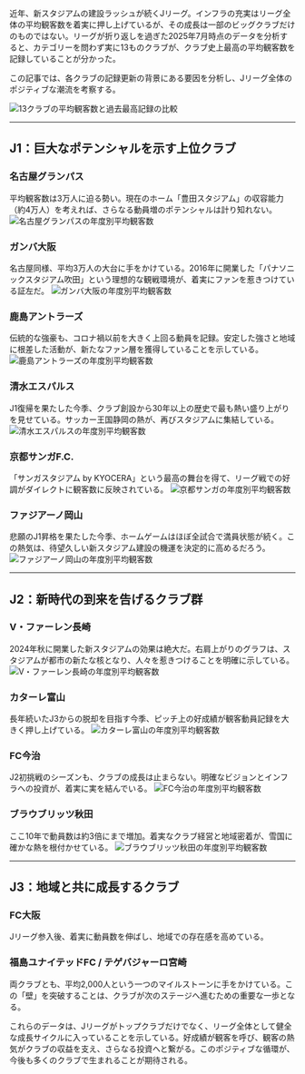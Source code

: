 近年、新スタジアムの建設ラッシュが続くJリーグ。インフラの充実はリーグ全体の平均観客数を着実に押し上げているが、その成長は一部のビッグクラブだけのものではない。リーグが折り返しを過ぎた2025年7月時点のデータを分析すると、カテゴリーを問わず実に13ものクラブが、クラブ史上最高の平均観客数を記録していることが分かった。

この記事では、各クラブの記録更新の背景にある要因を分析し、Jリーグ全体のポジティブな潮流を考察する。

![13クラブの平均観客数と過去最高記録の比較](posts/img/attendancerecord2025.png)

***

## J1：巨大なポテンシャルを示す上位クラブ

### 名古屋グランパス
平均観客数は3万人に迫る勢い。現在のホーム「豊田スタジアム」の収容能力（約4万人）を考えれば、さらなる動員増のポテンシャルは計り知れない。
![名古屋グランパスの年度別平均観客数](posts/img/nagoya2025.png)

### ガンバ大阪
名古屋同様、平均3万人の大台に手をかけている。2016年に開業した「パナソニックスタジアム吹田」という理想的な観戦環境が、着実にファンを惹きつけている証左だ。
![ガンバ大阪の年度別平均観客数](posts/img/gamba2025.png)

### 鹿島アントラーズ
伝統的な強豪も、コロナ禍以前を大きく上回る動員を記録。安定した強さと地域に根差した活動が、新たなファン層を獲得していることを示している。
![鹿島アントラーズの年度別平均観客数](posts/img/kashima2025.png)

### 清水エスパルス
J1復帰を果たした今季、クラブ創設から30年以上の歴史で最も熱い盛り上がりを見せている。サッカー王国静岡の熱が、再びスタジアムに集結している。
![清水エスパルスの年度別平均観客数](posts/img/shimizu2025.png)

### 京都サンガF.C.
「サンガスタジアム by KYOCERA」という最高の舞台を得て、リーグ戦での好調がダイレクトに観客数に反映されている。
![京都サンガの年度別平均観客数](posts/img/kyoto2025.png)

### ファジアーノ岡山
悲願のJ1昇格を果たした今季、ホームゲームはほぼ全試合で満員状態が続く。この熱気は、待望久しい新スタジアム建設の機運を決定的に高めるだろう。
![ファジアーノ岡山の年度別平均観客数](posts/img/okayama2025.png)

***

## J2：新時代の到来を告げるクラブ群

### V・ファーレン長崎
2024年秋に開業した新スタジアムの効果は絶大だ。右肩上がりのグラフは、スタジアムが都市の新たな核となり、人々を惹きつけることを明確に示している。
![V・ファーレン長崎の年度別平均観客数](posts/img/nagasaki2025.png)

### カターレ富山
長年続いたJ3からの脱却を目指す今季、ピッチ上の好成績が観客動員記録を大きく押し上げている。
![カターレ富山の年度別平均観客数](posts/img/toyama2025.png)

### FC今治
J2初挑戦のシーズンも、クラブの成長は止まらない。明確なビジョンとインフラへの投資が、着実に実を結んでいる。
![FC今治の年度別平均観客数](posts/img/imabari2025.png)

### ブラウブリッツ秋田
ここ10年で動員数は約3倍にまで増加。着実なクラブ経営と地域密着が、雪国に確かな熱を根付かせている。
![ブラウブリッツ秋田の年度別平均観客数](posts/img/akita2025.png)

***

## J3：地域と共に成長するクラブ

### FC大阪
Jリーグ参入後、着実に動員数を伸ばし、地域での存在感を高めている。

### 福島ユナイテッドFC / テゲバジャーロ宮崎
両クラブとも、平均2,000人という一つのマイルストーンに手をかけている。この「壁」を突破することは、クラブが次のステージへ進むための重要な一歩となる。

これらのデータは、Jリーグがトップクラブだけでなく、リーグ全体として健全な成長サイクルに入っていることを示している。好成績が観客を呼び、観客の熱気がクラブの収益を支え、さらなる投資へと繋がる。このポジティブな循環が、今後も多くのクラブで生まれることが期待される。